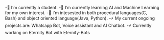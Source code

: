 -🔭 I’m currently a student.
-🌱 I’m currently learning AI and Machine Learning for my own interest.
-🤔 I'm intesested in both procedural languages(C, Bash) and object oriented language(Java, Python).
-⚡ My current ongoing projects are: Whatsapp Bot, Voice assistant and AI Chatbot.
-⚡ Currently working on Eternity Bot with Eternity-Bots<!---
vpveinpaleq/vpveinpaleq is a ✨ special ✨ repository because its `README.md` (this file) appears on your GitHub profile.
You can click the Preview link to take a look at your changes.
--->
